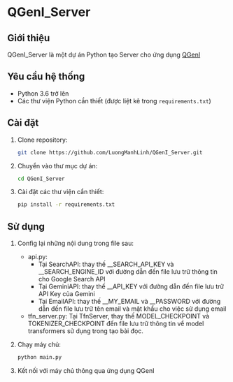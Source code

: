 # QGenI_Server

## Giới thiệu

QGenI_Server là một dự án Python tạo Server cho ứng dụng [QGenI](https://github.com/LuongManhLinh/QGenI)

## Yêu cầu hệ thống

- Python 3.6 trở lên
- Các thư viện Python cần thiết (được liệt kê trong `requirements.txt`)

## Cài đặt

1. Clone repository:
    ```bash
    git clone https://github.com/LuongManhLinh/QGenI_Server.git
    ```
2. Chuyển vào thư mục dự án:
    ```bash
    cd QGenI_Server
    ```
3. Cài đặt các thư viện cần thiết:
    ```bash
    pip install -r requirements.txt
    ```

## Sử dụng
1. Config lại những nội dung trong file sau:
    - api.py: 
        - Tại SearchAPI: thay thế __SEARCH_API_KEY và __SEARCH_ENGINE_ID với đường dẫn đến file lưu trữ thông tin cho Google Search API
        - Tại GeminiAPI: thay thế __API_KEY với đường dẫn đến file lưu trữ API Key của Gemini
        - Tại EmailAPI: thay thế __MY_EMAIL và __PASSWORD với đường dẫn đến file lưu trữ tên email và mật khẩu cho việc sử dụng email
    - tfn_server.py: Tại TfnServer, thay thế MODEL_CHECKPOINT và TOKENIZER_CHECKPOINT đến file lưu trữ thông tin về model transformers sử dụng trong tạo bài đọc.

2. Chạy máy chủ:
    ```bash
    python main.py
    ```
3. Kết nối với máy chủ thông qua ứng dụng QGenI
